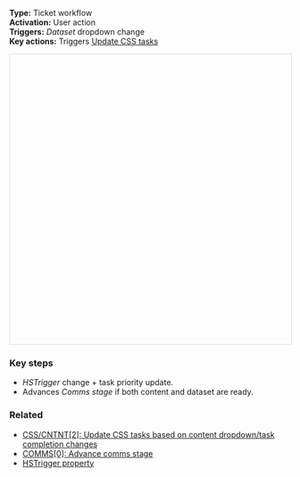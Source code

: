 **Type:** Ticket workflow  
**Activation:** User action  
**Triggers:** *Dataset* dropdown change  
**Key actions:** Triggers <u>Update CSS tasks</u>  

<div id="viewer" style="width:100%;height:520px;border:1px solid #ddd;"></div>
<script src="https://cdn.jsdelivr.net/npm/openseadragon@4.1/build/openseadragon/openseadragon.min.js"></script>
<script>
  document.addEventListener('DOMContentLoaded', function () {
    var basePath = window.location.pathname.replace(/\/workflows\/.*/, '/');
    var imgUrl = basePath + "images/CSS-CNTNT-0-Dataset-dropdown-change.png";
    OpenSeadragon({ id: "viewer", prefixUrl: "https://cdn.jsdelivr.net/npm/openseadragon@4.1/build/openseadragon/images/", tileSources: { type: "image", url: imgUrl, buildPyramid: false }, showNavigator: true, showZoomControl: true, showHomeControl: true, showFullPageControl: false });
  });
</script>

### Key steps  
- *HSTrigger* change + task priority update.  
- Advances *Comms stage* if both content and dataset are ready.

### Related  
- [CSS/CNTNT[2]: Update CSS tasks based on content dropdown/task completion changes](../workflows/CSS-CNTNT-2-Update-CSS-tasks.md)  
- [COMMS[0]: Advance comms stage]()  
- [HSTrigger property](../articles/Workflow-internal-properties.md#hstrigger)